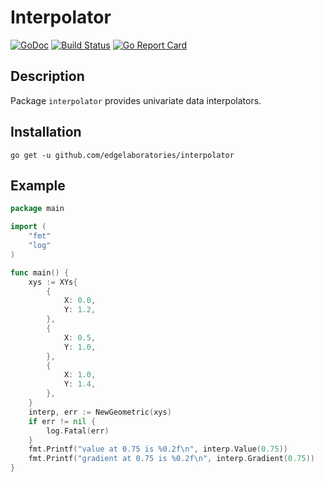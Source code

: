 # Interpolator

[![GoDoc](https://godoc.org/github.com/edgelaboratories/interpolator?status.png)](http://godoc.org/github.com/edgelaboratories/interpolator)
[![Build Status](https://api.travis-ci.org/edgelaboratories/interpolator.svg?branch=master)](https://travis-ci.org/edgelaboratories/interpolator)
[![Go Report Card](https://goreportcard.com/badge/github.com/edgelaboratories/interpolator)](https://goreportcard.com/report/github.com/edgelaboratories/interpolator)

## Description

Package `interpolator` provides univariate data interpolators.

## Installation

    go get -u github.com/edgelaboratories/interpolator

## Example

```go
package main

import (
	"fmt"
	"log"
)

func main() {
	xys := XYs{
		{
			X: 0.0,
			Y: 1.2,
		},
		{
			X: 0.5,
			Y: 1.0,
		},
		{
			X: 1.0,
			Y: 1.4,
		},
	}
	interp, err := NewGeometric(xys)
	if err != nil {
		log.Fatal(err)
	}
	fmt.Printf("value at 0.75 is %0.2f\n", interp.Value(0.75))
	fmt.Printf("gradient at 0.75 is %0.2f\n", interp.Gradient(0.75))
}
```